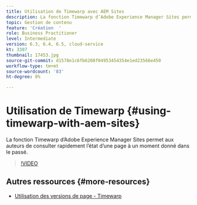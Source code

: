 ```yaml
---
title: Utilisation de Timewarp avec AEM Sites
description: La fonction Timewarp d’Adobe Experience Manager Sites permet aux auteurs de consulter rapidement l’état d’une page à un moment donné dans le passé.
topic: Gestion de contenu
feature: 'Création  '
role: Business Practitioner
level: Intermediate
version: 6.3, 6.4, 6.5, cloud-service
kt: 3307
thumbnail: 17453.jpg
source-git-commit: d1578e1c6fb6208f04953454354e1ed23566e450
workflow-type: tm+mt
source-wordcount: '83'
ht-degree: 8%

---
```



# Utilisation de Timewarp {#using-timewarp-with-aem-sites}

La fonction Timewarp d’Adobe Experience Manager Sites permet aux auteurs de consulter rapidement l’état d’une page à un moment donné dans le passé.

>[!VIDEO](https://video.tv.adobe.com/v/17453/?quality=12&learn=on)

## Autres ressources {#more-resources}

* [Utilisation des versions de page - Timewarp](https://experienceleague.adobe.com/docs/experience-manager-cloud-service/sites/authoring/features/page-versions.html)
